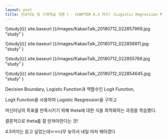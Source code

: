```yaml
---
layout: post
title: 인공지능 및 기계학습 개론 Ⅰ - CHAPTER 4.3 까지! (Logistic Regression Parameter Approximation 1)
---
```


![study]({{ site.baseurl }}/images/KakaoTalk_20180712_022857969.jpg "study" )

![study]({{ site.baseurl }}/images/KakaoTalk_20180712_022856811.jpg "study" )

![study]({{ site.baseurl }}/images/KakaoTalk_20180712_022855768.jpg "study" )

![study]({{ site.baseurl }}/images/KakaoTalk_20180712_022854645.jpg "study" )

Decision Boundary, Logistic Function과 역함수인 Logit Function,

Logit Function을 사용하여 Logistic Resgression을 구하고 

머신러닝의 목표를 만족시키기 위해 theta에 대한 식을 최적화하는 과정을 학습했다.

결론적으로 theta를 잘 만져야한다는 것! 


4.5까지는 듣고 싶었는데ㅠㅠ너무 늦어서 내일 마저 해야겠다
